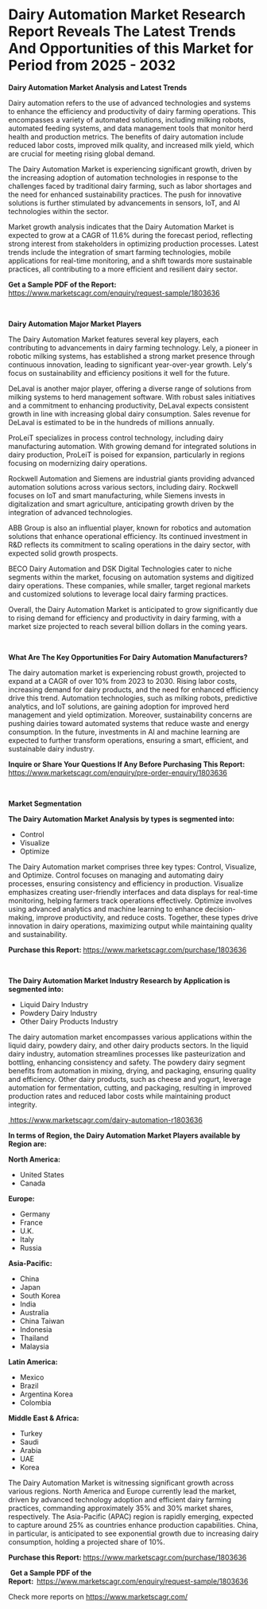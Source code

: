 <p><h1>Dairy Automation Market Research Report Reveals The Latest Trends And Opportunities of this Market for Period from 2025 - 2032</h1></p><p><strong>Dairy Automation Market Analysis and Latest Trends</strong></p>
<p><p>Dairy automation refers to the use of advanced technologies and systems to enhance the efficiency and productivity of dairy farming operations. This encompasses a variety of automated solutions, including milking robots, automated feeding systems, and data management tools that monitor herd health and production metrics. The benefits of dairy automation include reduced labor costs, improved milk quality, and increased milk yield, which are crucial for meeting rising global demand.</p><p>The Dairy Automation Market is experiencing significant growth, driven by the increasing adoption of automation technologies in response to the challenges faced by traditional dairy farming, such as labor shortages and the need for enhanced sustainability practices. The push for innovative solutions is further stimulated by advancements in sensors, IoT, and AI technologies within the sector.</p><p>Market growth analysis indicates that the Dairy Automation Market is expected to grow at a CAGR of 11.6% during the forecast period, reflecting strong interest from stakeholders in optimizing production processes. Latest trends include the integration of smart farming technologies, mobile applications for real-time monitoring, and a shift towards more sustainable practices, all contributing to a more efficient and resilient dairy sector.</p></p>
<p><strong>Get a Sample PDF of the Report:&nbsp;</strong> <a href="https://www.marketscagr.com/enquiry/request-sample/1803636?utm_campaign=2822&utm_medium=2&utm_source=Github&utm_content=ia&utm_term=10042025&utm_id=dairy-automation">https://www.marketscagr.com/enquiry/request-sample/1803636</a></p>
<p>&nbsp;</p>
<p><strong>Dairy Automation Major Market Players</strong></p>
<p><p>The Dairy Automation Market features several key players, each contributing to advancements in dairy farming technology. Lely, a pioneer in robotic milking systems, has established a strong market presence through continuous innovation, leading to significant year-over-year growth. Lely's focus on sustainability and efficiency positions it well for the future.</p><p>DeLaval is another major player, offering a diverse range of solutions from milking systems to herd management software. With robust sales initiatives and a commitment to enhancing productivity, DeLaval expects consistent growth in line with increasing global dairy consumption. Sales revenue for DeLaval is estimated to be in the hundreds of millions annually.</p><p>ProLeiT specializes in process control technology, including dairy manufacturing automation. With growing demand for integrated solutions in dairy production, ProLeiT is poised for expansion, particularly in regions focusing on modernizing dairy operations. </p><p>Rockwell Automation and Siemens are industrial giants providing advanced automation solutions across various sectors, including dairy. Rockwell focuses on IoT and smart manufacturing, while Siemens invests in digitalization and smart agriculture, anticipating growth driven by the integration of advanced technologies.</p><p>ABB Group is also an influential player, known for robotics and automation solutions that enhance operational efficiency. Its continued investment in R&D reflects its commitment to scaling operations in the dairy sector, with expected solid growth prospects.</p><p>BECO Dairy Automation and DSK Digital Technologies cater to niche segments within the market, focusing on automation systems and digitized dairy operations. These companies, while smaller, target regional markets and customized solutions to leverage local dairy farming practices. </p><p>Overall, the Dairy Automation Market is anticipated to grow significantly due to rising demand for efficiency and productivity in dairy farming, with a market size projected to reach several billion dollars in the coming years.</p></p>
<p>&nbsp;</p>
<p><strong>What Are The Key Opportunities For Dairy Automation Manufacturers?</strong></p>
<p><p>The dairy automation market is experiencing robust growth, projected to expand at a CAGR of over 10% from 2023 to 2030. Rising labor costs, increasing demand for dairy products, and the need for enhanced efficiency drive this trend. Automation technologies, such as milking robots, predictive analytics, and IoT solutions, are gaining adoption for improved herd management and yield optimization. Moreover, sustainability concerns are pushing dairies toward automated systems that reduce waste and energy consumption. In the future, investments in AI and machine learning are expected to further transform operations, ensuring a smart, efficient, and sustainable dairy industry.</p></p>
<p><strong>Inquire or Share Your Questions If Any Before Purchasing This Report:</strong> <a href="https://www.marketscagr.com/enquiry/pre-order-enquiry/1803636?utm_campaign=2822&utm_medium=2&utm_source=Github&utm_content=ia&utm_term=10042025&utm_id=dairy-automation">https://www.marketscagr.com/enquiry/pre-order-enquiry/1803636</a></p>
<p>&nbsp;</p>
<p><strong>Market Segmentation</strong></p>
<p><strong>The Dairy Automation Market Analysis by types is segmented into:</strong></p>
<p><ul><li>Control</li><li>Visualize</li><li>Optimize</li></ul></p>
<p><p>The Dairy Automation market comprises three key types: Control, Visualize, and Optimize. Control focuses on managing and automating dairy processes, ensuring consistency and efficiency in production. Visualize emphasizes creating user-friendly interfaces and data displays for real-time monitoring, helping farmers track operations effectively. Optimize involves using advanced analytics and machine learning to enhance decision-making, improve productivity, and reduce costs. Together, these types drive innovation in dairy operations, maximizing output while maintaining quality and sustainability.</p></p>
<p><strong>Purchase this Report:&nbsp;</strong><a href="https://www.marketscagr.com/purchase/1803636?utm_campaign=2822&utm_medium=2&utm_source=Github&utm_content=ia&utm_term=10042025&utm_id=dairy-automation">https://www.marketscagr.com/purchase/1803636</a></p>
<p>&nbsp;</p>
<p><strong>The Dairy Automation Market Industry Research by Application is segmented into:</strong></p>
<p><ul><li>Liquid Dairy Industry</li><li>Powdery Dairy Industry</li><li>Other Dairy Products Industry</li></ul></p>
<p><p>The dairy automation market encompasses various applications within the liquid dairy, powdery dairy, and other dairy products sectors. In the liquid dairy industry, automation streamlines processes like pasteurization and bottling, enhancing consistency and safety. The powdery dairy segment benefits from automation in mixing, drying, and packaging, ensuring quality and efficiency. Other dairy products, such as cheese and yogurt, leverage automation for fermentation, cutting, and packaging, resulting in improved production rates and reduced labor costs while maintaining product integrity.</p></p>
<p><a href="https://www.marketscagr.com/dairy-automation-r1803636?utm_campaign=2822&utm_medium=2&utm_source=Github&utm_content=ia&utm_term=10042025&utm_id=dairy-automation">&nbsp;https://www.marketscagr.com/dairy-automation-r1803636</a></p>
<p><strong>In terms of Region, the Dairy Automation Market Players available by Region are:</strong></p>
<p>
    <p> <strong> North America: </strong>
        <ul>
            <li>United States</li>
            <li>Canada</li>
        </ul>
        </p> 
    <p> <strong> Europe: </strong>
        <ul>
            <li>Germany</li>
            <li>France</li>
            <li>U.K.</li>
            <li>Italy</li>
            <li>Russia</li>
        </ul>
        </p> 
    <p> <strong> Asia-Pacific: </strong>
        <ul>
            <li>China</li>
            <li>Japan</li>
            <li>South Korea</li>
            <li>India</li>
            <li>Australia</li>
            <li>China Taiwan</li>
            <li>Indonesia</li>
            <li>Thailand</li>
            <li>Malaysia</li>
        </ul>
        </p> 
    <p> <strong> Latin America: </strong>
        <ul>
            <li>Mexico</li>
            <li>Brazil</li>
            <li>Argentina Korea</li>
            <li>Colombia</li>
        </ul>
        </p> 
    <p> <strong> Middle East & Africa: </strong>
        <ul>
            <li>Turkey</li>
            <li>Saudi</li>
            <li>Arabia</li>
            <li>UAE</li>
            <li>Korea</li>
        </ul>
    </p>
    </p>
<p><p>The Dairy Automation Market is witnessing significant growth across various regions. North America and Europe currently lead the market, driven by advanced technology adoption and efficient dairy farming practices, commanding approximately 35% and 30% market shares, respectively. The Asia-Pacific (APAC) region is rapidly emerging, expected to capture around 25% as countries enhance production capabilities. China, in particular, is anticipated to see exponential growth due to increasing dairy consumption, holding a projected share of 10%.</p></p>
<p><strong>Purchase this Report: </strong><a href="https://www.marketscagr.com/purchase/1803636?utm_campaign=2822&utm_medium=2&utm_source=Github&utm_content=ia&utm_term=10042025&utm_id=dairy-automation">https://www.marketscagr.com/purchase/1803636</a></p>
<p>&nbsp;<strong>Get a Sample PDF of the Report:&nbsp;&nbsp;</strong><a href="https://www.marketscagr.com/enquiry/request-sample/1803636?utm_campaign=2822&utm_medium=2&utm_source=Github&utm_content=ia&utm_term=10042025&utm_id=dairy-automation">https://www.marketscagr.com/enquiry/request-sample/1803636</a></p>
<p><strong></strong></p>
<p>Check more reports on <a href="https://www.marketscagr.com/?utm_campaign=2822&utm_medium=2&utm_source=Github&utm_content=ia&utm_term=10042025&utm_id=dairy-automation">https://www.marketscagr.com/</a></p>